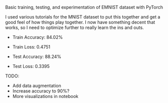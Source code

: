 Basic training, testing, and experimentation of EMNIST dataset with PyTorch

I used various tutorials for the MNIST dataset to put this together and get a good feel of how things play together. I now have something decent that works, so I need to optimize further to really learn the ins and outs.

* Train Accuracy: 84.02%
* Train Loss: 0.4751

* Test Accuracy: 88.24%
* Test Loss: 0.3395

TODO:
* Add data augmentation
* Increase accuracy to 90%?
* More visualizations in notebook
